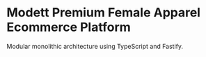 # Modett Premium Female Apparel Ecommerce Platform

Modular monolithic architecture using TypeScript and Fastify.
